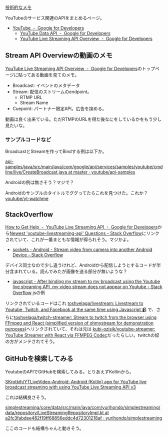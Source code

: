[技術的なメモ](%E6%8A%80%E8%A1%93%E7%9A%84%E3%81%AA%E3%83%A1%E3%83%A2)

YouTubeのサービス関連のAPIをまとめるページ。

- [YouTube  -  Google for Developers](https://developers.google.com/youtube)
  - [YouTube Data API  -  Google for Developers](https://developers.google.com/youtube/v3)
  - [YouTube Live Streaming API Overview  -  Google for Developers](https://developers.google.com/youtube/v3/live/getting-started)

## Stream API Overviewの動画のメモ

[YouTube Live Streaming API Overview  -  Google for Developers](https://developers.google.com/youtube/v3/live/getting-started)のトップページに貼ってある動画を見てのメモ。

- Broadcast: イベントのメタデータ
- Stream: 配信のストリームのendpoint。
    - RTMP URL
    - Stream Name
- Cuepoint: パートナー限定API。広告を挟める。

動画は良く出来ている。ただRTMPのURLを得た後なにをしているかをもう少し見たいな。

### サンプルコードなど

BroadcastとStreamを作ってBindする例は以下か。

[api-samples/java/src/main/java/com/google/api/services/samples/youtube/cmdline/live/CreateBroadcast.java at master · youtube/api-samples](https://github.com/youtube/api-samples/blob/master/java/src/main/java/com/google/api/services/samples/youtube/cmdline/live/CreateBroadcast.java)

Androidの例は無さそう？マジで？

Androidのサンプルのタイトルでググってたらこれを見つけた。これか？[youtube/yt-watchme](https://github.com/youtube/yt-watchme?tab=readme-ov-file)

## StackOverflow

[How to Get Help  -  YouTube Live Streaming API  -  Google for Developers](https://developers.google.com/youtube/v3/live/support)から[Newest 'youtube-livestreaming-api' Questions - Stack Overflow](https://stackoverflow.com/questions/tagged/youtube-livestreaming-api)にリンクされていて、これが一番まともな情報が得られそう。マジかよ。

- [sockets - Android - Stream video from camera into another Android Device - Stack Overflow](https://stackoverflow.com/questions/47687861/android-stream-video-from-camera-into-another-android-device/70400557#70400557)

デバイス同士なので少し違うけれど、Androidから配信しようとするコードが半分含まれている。読んでみたが画像を送る部分が無いような？

- [javascript - After binding my stream to my broadcast using the Youtube live streaming API, my video stream does not appear on Youtube - Stack Overflow](https://stackoverflow.com/questions/69533231/after-binding-my-stream-to-my-broadcast-using-the-youtube-live-streaming-api-my) jsの例

リンクされているコードはこれ [toshvelaga/livestream: Livestream to Youtube, Twitch, and Facebook at the same time using Javascript 📹](https://github.com/toshvelaga/livestream) で、さらに[toshvelaga/twitch-streamer: Stream to twitch from the browser using FFmpeg and React (simplified version of ohmystream for demonstration purposes)](https://github.com/toshvelaga/twitch-streamer)へリンクされていて、それは元は [kubi-ozisik/youtube-streamer: YouTube Streamer with React via FFMPEG Codec](https://github.com/kubi-ozisik/youtube-streamer/tree/master)だったらしい。twitchの奴の方がメンテされてそう。

## GitHubを検索してみる

YoutubeのAPIでGitHubを検索してみる。とりあえずKotlinから。

[SKrotkih/YTLiveVideo-Android: Android (Kotlin) app for YouTube live broadcast streaming with using YouTube Live Streaming API v3](https://github.com/SKrotkih/YTLiveVideo-Android/tree/master)

これは結構良さそう。

[simplestreaming/core/data/src/main/java/com/yurihondo/simplestreaming/data/repository/LiveStreamingRepositoryImpl.kt at a2fc3fabdee482f19ff68856eddc4d72301218af · yurihondo/simplestreaming](https://github.com/yurihondo/simplestreaming/blob/a2fc3fabdee482f19ff68856eddc4d72301218af/core/data/src/main/java/com/yurihondo/simplestreaming/data/repository/LiveStreamingRepositoryImpl.kt)

ここのコードも結構ちゃんと動きそう。
